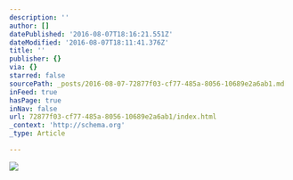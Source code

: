 ```yaml
---
description: ''
author: []
datePublished: '2016-08-07T18:16:21.551Z'
dateModified: '2016-08-07T18:11:41.376Z'
title: ''
publisher: {}
via: {}
starred: false
sourcePath: _posts/2016-08-07-72877f03-cf77-485a-8056-10689e2a6ab1.md
inFeed: true
hasPage: true
inNav: false
url: 72877f03-cf77-485a-8056-10689e2a6ab1/index.html
_context: 'http://schema.org'
_type: Article

---
```

![](https://the-grid-user-content.s3-us-west-2.amazonaws.com/7c146878-2b0e-45c4-a05f-d7ff1a70d984.jpg)